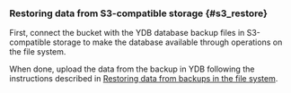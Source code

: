 ### Restoring data from S3-compatible storage {#s3_restore}

First, connect the bucket with the YDB database backup files in S3-compatible storage to make the database available through operations on the file system.

When done, upload the data from the backup in YDB following the instructions described in [Restoring data from backups in the file system](#filesystem_restore).